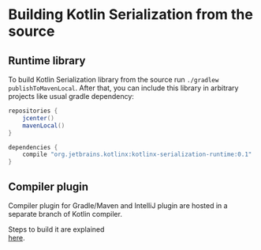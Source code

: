 # Building Kotlin Serialization from the source

## Runtime library

To build Kotlin Serialization library from the source run `./gradlew publishToMavenLocal`. 
After that, you can include this library in arbitrary projects like usual gradle dependency:

```gradle
repositories {
    jcenter()
    mavenLocal()
}

dependencies {
    compile "org.jetbrains.kotlinx:kotlinx-serialization-runtime:0.1"
}
```

## Compiler plugin 

Compiler plugin for Gradle/Maven and IntelliJ plugin are hosted in a separate branch of Kotlin compiler. 

Steps to build it are explained   
[here](https://github.com/JetBrains/kotlin/blob/rr/kotlinx.serialization/plugins/kotlin-serialization/kotlin-serialization-compiler/README.md).
